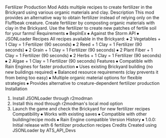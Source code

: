Fertilizer Production Mod
Adds multiple recipes to create fertilizer in the Brickyard using various organic materials and clay.
Description
This mod provides an alternative way to obtain fertilizer instead of relying only on the Fluffbeak creature. Create fertilizer by composting organic materials with clay in the Brickyard. Use the fertilizer to create new patches of fertile soil for your farms!
Requirements
⦁	BepInEx
⦁	Against the Storm API
⦁	JSONLoader
Recipes
All recipes available in the Brickyard:
⦁	2 Vegetables + 1 Clay = 1 Fertilizer (90 seconds)
⦁	2 Reed + 1 Clay = 1 Fertilizer (90 seconds)
⦁	2 Grain + 1 Clay = 1 Fertilizer (90 seconds)
⦁	2 Plant Fiber + 1 Clay = 1 Fertilizer (90 seconds)
⦁	2 Herbs + 1 Clay = 1 Fertilizer (90 seconds)
⦁	2 Algae + 1 Clay = 1 Fertilizer (90 seconds)
Features
⦁	Compatible with Rain Engines for faster production
⦁	Uses existing Brickyard building (no new buildings required)
⦁	Balanced resource requirements (clay prevents it from being too easy)
⦁	Multiple organic material options for flexible strategies
⦁	Provides alternative to creature-dependent fertilizer production
Installation
1.	Install JSONLoader through r2modman
2.	Install this mod through r2modman's local mod option
3.	Launch the game and check the Brickyard for new fertilizer recipes
Compatibility
⦁	Works with existing saves
⦁	Compatible with other building/recipe mods
⦁	Rain Engine compatible
Version History
⦁	1.0.0: Initial release with 6 fertilizer production recipes
Credits
Created using JSONLoader by ATS_API_Devs
